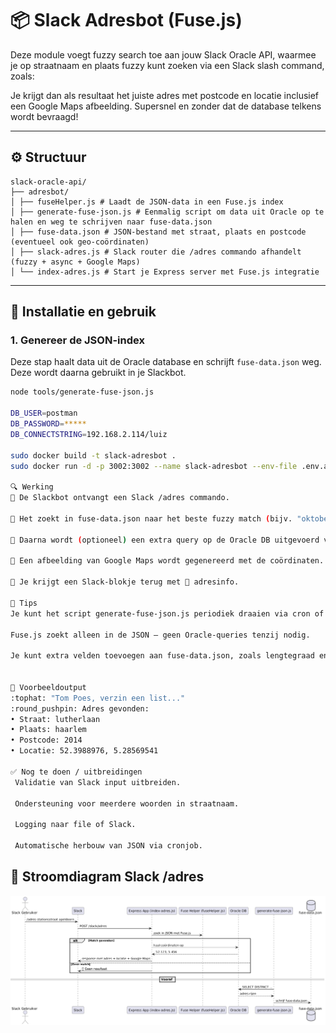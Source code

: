 # 📦 Slack Adresbot (Fuse.js)

Deze module voegt fuzzy search toe aan jouw Slack Oracle API, waarmee je op straatnaam en plaats fuzzy kunt zoeken via een Slack slash command, zoals:


Je krijgt dan als resultaat het juiste adres met postcode en locatie inclusief een Google Maps afbeelding. Supersnel en zonder dat de database telkens wordt bevraagd!

---

## ⚙️ Structuur

```plaintext
slack-oracle-api/
├── adresbot/
│ ├── fuseHelper.js # Laadt de JSON-data in een Fuse.js index
│ ├── generate-fuse-json.js # Eenmalig script om data uit Oracle op te halen en weg te schrijven naar fuse-data.json
│ ├── fuse-data.json # JSON-bestand met straat, plaats en postcode (eventueel ook geo-coördinaten)
│ ├── slack-adres.js # Slack router die /adres commando afhandelt (fuzzy + async + Google Maps)
│ └── index-adres.js # Start je Express server met Fuse.js integratie

```

---

## 🚀 Installatie en gebruik

### 1. Genereer de JSON-index
Deze stap haalt data uit de Oracle database en schrijft `fuse-data.json` weg. Deze wordt daarna gebruikt in je Slackbot.

```bash
node tools/generate-fuse-json.js

DB_USER=postman
DB_PASSWORD=*****
DB_CONNECTSTRING=192.168.2.114/luiz

sudo docker build -t slack-adresbot .
sudo docker run -d -p 3002:3002 --name slack-adresbot --env-file .env.adres slack-adresbot

🔍 Werking
🔹 De Slackbot ontvangt een Slack /adres commando.

🔹 Het zoekt in fuse-data.json naar het beste fuzzy match (bijv. "oktoberstr almere").

🔹 Daarna wordt (optioneel) een extra query op de Oracle DB uitgevoerd voor de coördinaten.

🔹 Een afbeelding van Google Maps wordt gegenereerd met de coördinaten.

🔹 Je krijgt een Slack-blokje terug met 📍 adresinfo.

🧠 Tips
Je kunt het script generate-fuse-json.js periodiek draaien via cron of handmatig na updates in de database.

Fuse.js zoekt alleen in de JSON – geen Oracle-queries tenzij nodig.

Je kunt extra velden toevoegen aan fuse-data.json, zoals lengtegraad en breedtegraad.


📎 Voorbeeldoutput
:tophat: "Tom Poes, verzin een list..."
:round_pushpin: Adres gevonden:
• Straat: lutherlaan
• Plaats: haarlem
• Postcode: 2014
• Locatie: 52.3988976, 5.28569541

✅ Nog te doen / uitbreidingen
 Validatie van Slack input uitbreiden.

 Ondersteuning voor meerdere woorden in straatnaam.

 Logging naar file of Slack.

 Automatische herbouw van JSON via cronjob.
```
## 🔄 Stroomdiagram Slack /adres

![Slack adres flow](docs/Fuse_Adres.png)
